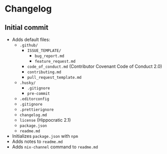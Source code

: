 # Changelog

## Initial commit

- Adds default files:
  - `.github/`
    - `ISSUE_TEMPLATE/`
      - `bug_report.md`
      - `feature_request.md`
    - `code_of_conduct.md` (Contributor Covenant Code of Conduct 2.0)
    - `contributing.md`
    - `pull_request_template.md`
  - `.husky/`
    - `.gitignore`
    - `pre-commit`
  - `.editorconfig`
  - `.gitignore`
  - `.prettierignore`
  - `changelog.md`
  - `license` (Hippocratic 2.1)
  - `package.json`
  - `readme.md`
- Initializes `package.json` with `npm`
- Adds notes to `readme.md`
- Adds `nix-channel` command to `readme.md`
